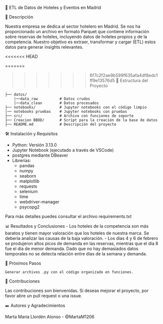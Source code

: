 🏨 ETL de Datos de Hoteles y Eventos en Madrid

📖 Descripción

Nuestra empresa se dedica al sector hotelero en Madrid. Se nos ha proporcionado un archivo en formato Parquet que contiene información sobre reservas de hoteles, incluyendo datos de hoteles propios y de la competencia. Nuestro objetivo es extraer, transformar y cargar (ETL) estos datos para generar insights relevantes.

<<<<<<< HEAD

=======
>>>>>>> 6f7c2f2ae9b599f635afa4df8edc1ff9e13576d5
📁 Estructura del Proyecto

    ├── datos/               
        |──data_raw          # Datos crudos
        |──data_clean        # Datos procesados
    ├── notebooks/           # Jupyter notebooks con el código limpio  
    |── notebooks pruebas    # Jupyter notebooks con pruebas    
    ├── src/                 # Archivo con funciones de soporte
    ├── Creacion BBDD/       # Script para la creación de la base de datos
    ├── README.md            # Descripción del proyecto

🛠️ Instalación y Requisitos

- Python: Versión 3.13.0
- Jupyter Notebook (ejecutado a través de VSCode)
- postgres mediante DBeaver
- Librerías: 
    - pandas 
    - numpy 
    - seaborn 
    - matplotlib
    - requests
    - selenium
    - time
    - webdriver-manager
    - psycopg2

Para más detalles puedes consultar el archivo requirements.txt

📊 Resultados y Conclusiones
      - Los hoteles de la competencia son más baratos y tienen mayor valoración que los hoteles de nuestra marca. Se debería analizar las causas de la baja valoración.
      - Los días 4 y 6 de febrero se produjeron altos picos de demanda en las reservas, mientras que el día 8 fue el día de menor demanda. Dado que no hay demasiados datos temporales no se detecta relación entre días de la semana y demanda.


🔄 Próximos Pasos

    Generar archivos .py con el código organizado en funciones.

🤝 Contribuciones

Las contribuciones son bienvenidas. Si deseas mejorar el proyecto, por favor abre un pull request o una issue. 

✒️ Autores y Agradecimientos

Marta María Llordén Alonso - @MartaM1206
